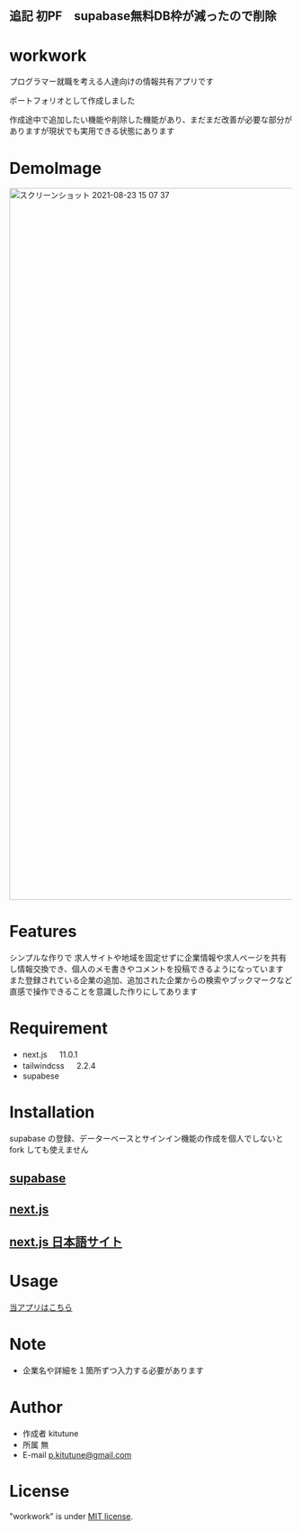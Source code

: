 ## 追記 初PF　supabase無料DB枠が減ったので削除
# workwork

プログラマー就職を考える人達向けの情報共有アプリです

ポートフォリオとして作成しました

作成途中で追加したい機能や削除した機能があり、まだまだ改善が必要な部分がありますが現状でも実用できる状態にあります

# DemoImage

<img width="1264" alt="スクリーンショット 2021-08-23 15 07 37" src="https://user-images.githubusercontent.com/79749395/130398692-620aee09-d727-475a-8648-4b7cd7ba858e.png">

# Features

シンプルな作りで
求人サイトや地域を固定せずに企業情報や求人ページを共有し情報交換でき、個人のメモ書きやコメントを投稿できるようになっています
また登録されている企業の追加、追加された企業からの検索やブックマークなど直感で操作できることを意識した作りにしてあります

# Requirement

- next.js 　 11.0.1
- tailwindcss 　 2.2.4
- supabese

# Installation

supabase の登録、データーベースとサインイン機能の作成を個人でしないと fork しても使えません

## [supabase](https://supabase.io/)

## [next.js](https://nextjs.org/)

## [next.js 日本語サイト](https://nextjs-ja-translation-docs.vercel.app/)

# Usage

[当アプリはこちら](https://kiworkwork.vercel.app/)

# Note

- 企業名や詳細を１箇所ずつ入力する必要があります

# Author

- 作成者 kitutune
- 所属 無
- E-mail p.kitutune@gmail.com

# License

"workwork" is under [MIT license](https://en.wikipedia.org/wiki/MIT_License).
